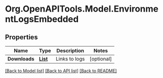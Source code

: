 # Org.OpenAPITools.Model.EnvironmentLogsEmbedded
## Properties

Name | Type | Description | Notes
------------ | ------------- | ------------- | -------------
**Downloads** | [**List<EnvironmentLog>**](EnvironmentLog.md) | Links to logs | [optional] 

[[Back to Model list]](../README.md#documentation-for-models) [[Back to API list]](../README.md#documentation-for-api-endpoints) [[Back to README]](../README.md)

